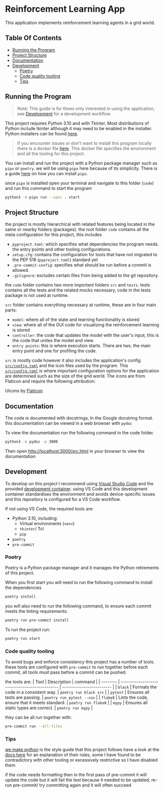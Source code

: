<!-- omit in toc -->
# Reinforcement Learning App

This application implements reinforcement learning agents in a grid world. 


<!-- omit in toc -->
## Table Of Contents
- [Running the Program](#running-the-program)
- [Project Structure](#project-structure)
- [Documentation](#documentation)
- [Development](#development)
  - [Poetry](#poetry)
  - [Code quality tooling](#code-quality-tooling)
  - [Tips](#tips)

## Running the Program

> Note: This guide is for thoes only interested in using the application, see [Development](#development) for a development workflow.

This project requires Python 3.10 and with Tkinter. Most distributions of Python include tkinter although it may need to be enabled in the installer. Python installers can be found [here](https://www.python.org/downloads/).

> If you encounter issues or don't want to install this program locally there is a docker file [here](../.devcontainer/Dockerfile). This docker file specifies the environment and all the tooling for this project.

You can install and run the project with a Python package manager such as `pipx` or `poetry`. we will be using `pipx` here because of its simplicity. There is a guide [here](https://pypa.github.io/pipx/installation/) on how you can install `pipx`.

once `pipx` is installed open your terminal and navigate to this folder (`code`) and run this command to start the program 

```Bash
python3 -m pipx run --spec . start
```

## Project Structure

the project is mostly hierarchical with related features being located in the same or nearby folders (packages). the root folder `code` contains all the meta configuration for this project, this includes
 - `pyproject.toml`: which specifies what dependencies the program needs. the entry points and other tooling configurations.
 - `setup.cfg`: contains the configuration for tools that have not migrated to the PEP 518  (`pyproject.toml`) standard yet
 - `.pre-commit-config`: specifies what should be run before a commit is allowed.
 - `.gitignore`: excludes certain files from being added to the git repository.

the `code` folder contains two more important folders `src` and `tests`. tests contains all the tests and the related mocks necessary, code in the tests package is not used at runtime.

`src` folder contains everything necessary at runtime, these are in four main parts:
 - `model`: where all of the state and learning functionality is stored
 - `view`: where all of the GUI code for visualizing the reinforcement learning is stored
 - `controller`: the code that updates the model with the user's input, this is the code that unites the model and view.
 - `entry points`: this is where execution starts. There are two, the main entry point and one for profiling the code.


`src` is mostly code however it also includes the application's config [`src/config.toml`](./src/config.toml) and the icon files used by the program. This [`src/config.toml`](./src/config.toml) is where important configuration options for the application are determined such as the size of the grid world. The icons are from Flaticon and require the following attribution:

UIcons by [Flaticon](https://www.flaticon.com/uicons)

## Documentation

The code is documented with docstrings, In the Google docstring format. this documentation can be viewed in a web browser with `pydoc`

To view the documentation run the following command in the code folder.
```Bash 
python3 -m pydoc -p 3000
```
Then open [http://localhost:3000/src.html](http://localhost:3000/src.html) in your browser to view the documentation


## Development


To develop on this project I recommend using [Visual Studio Code](https://code.visualstudio.com/download) and the provided [development container](https://code.visualstudio.com/docs/devcontainers/containers). using VS Code and this development container standardises the environment and avoids device-specific issues and this repository is configured for a VS Code workflow.

If not using VS Code, the required tools are:
 - Python 3.10, including:
   - Virtual environments (`venv`)
   - `tkinter`/ Tcl
   - `pip`
 - `poetry`
 - `pre-commit`

### Poetry

Poetry is a Python package manager and it manages the Python retirements of this project. 

When you first start you will need to run the following command to install the dependencies
```Bash
poetry install
```

you will also need to run the following command, to ensure each commit meets the linting requirements:
```Bash
poetry run pre-commit install
```

To run the project run:

```Bash
poetry run start
```

### Code quality tooling

To avoid bugs and enforce consistency this project has a number of tools. these tools are configured with `pre-commit` to run together before each commit, all tools must pass before a commit can be pushed. 

the tools are:
 | Tool     | Description                                    | command                   |
 | -------- | ---------------------------------------------- | ------------------------- |
 | `black`  | Formats the code in a consistent way.          | `poetry run black src`    |
 | `pytest` | Ensures all tests are passing.                 | `poetry run pytest --cov` |
 | `flake8` | Lints the code, ensure that it meets standard. | `poetry run flake8`       |
 | `mypy`   | Ensures all static types are correct.          | `poetry run mypy`         |


they can be all run together with:
```Bash
pre-commit run --all-files
```


### Tips 

[we make python](https://readthedocs.org/projects/wemake-python-styleguide/) is the style guide that this project follows have a look at the [docs here](https://wemake-python-styleguide.readthedocs.io/en/latest/) for an explanation of their rules, some I have found to be contradictory with other tooling or excessively restrictive so I have disabled them

if the code needs formatting then in the first pass of pre-commit it will update the code but it will fail the test because it needed to be updated, re-run pre-commit/ try committing again and it will often succeed